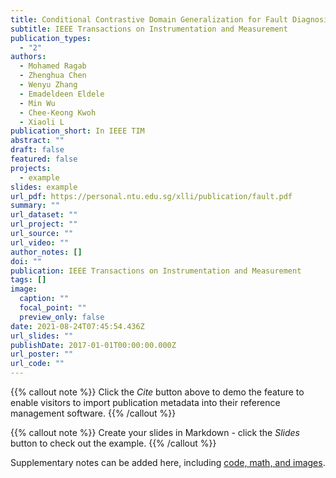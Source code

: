 ```yaml
---
title: Conditional Contrastive Domain Generalization for Fault Diagnosis
subtitle: IEEE Transactions on Instrumentation and Measurement
publication_types:
  - "2"
authors:
  - Mohamed Ragab
  - Zhenghua Chen
  - Wenyu Zhang
  - Emadeldeen Eldele
  - Min Wu
  - Chee-Keong Kwoh
  - Xiaoli L
publication_short: In IEEE TIM
abstract: ""
draft: false
featured: false
projects:
  - example
slides: example
url_pdf: https://personal.ntu.edu.sg/xlli/publication/fault.pdf
summary: ""
url_dataset: ""
url_project: ""
url_source: ""
url_video: ""
author_notes: []
doi: ""
publication: IEEE Transactions on Instrumentation and Measurement
tags: []
image:
  caption: ""
  focal_point: ""
  preview_only: false
date: 2021-08-24T07:45:54.436Z
url_slides: ""
publishDate: 2017-01-01T00:00:00.000Z
url_poster: ""
url_code: ""
---
```


{{% callout note %}}
Click the *Cite* button above to demo the feature to enable visitors to import publication metadata into their reference management software.
{{% /callout %}}

{{% callout note %}}
Create your slides in Markdown - click the *Slides* button to check out the example.
{{% /callout %}}

Supplementary notes can be added here, including [code, math, and images](https://wowchemy.com/docs/writing-markdown-latex/).
